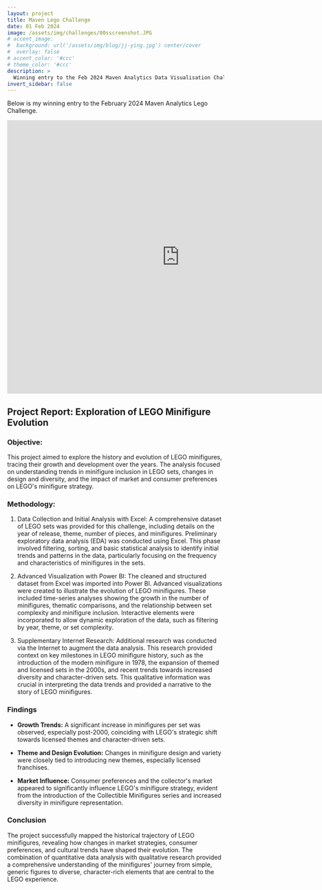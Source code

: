 ```yaml
---
layout: project
title: Maven Lego Challenge
date: 01 Feb 2024
image: /assets/img/challenges/80sscreenshot.JPG
# accent_image: 
#  background: url('/assets/img/blog/jj-ying.jpg') center/cover
#  overlay: false
# accent_color: '#ccc'
# theme_color: '#ccc'
description: >
  Winning entry to the Feb 2024 Maven Analytics Data Visualisation Challenge.
invert_sidebar: false
---
```


Below is my winning entry to the February 2024 Maven Analytics Lego Challenge.

<iframe title="Maven Analytics Lego Challenge FINAL5" width="800" height="636" src="https://app.powerbi.com/view?r=eyJrIjoiZTY1OTBkZjAtYjRiNC00YTk2LWFhYjctMmY5ZWY3M2E2Y2I4IiwidCI6IjRlNDc4YWIwLWFjYWUtNGRiNS1hYjA4LTQ0ZjdlOTliNDc1MiJ9" frameborder="0" allowFullScreen="true"></iframe>


## Project Report: Exploration of LEGO Minifigure Evolution

### Objective:

This project aimed to explore the history and evolution of LEGO minifigures, tracing their growth and development over the years. The analysis focused on understanding trends in minifigure inclusion in LEGO sets, changes in design and diversity, and the impact of market and consumer preferences on LEGO's minifigure strategy.

### Methodology:

1. Data Collection and Initial Analysis with Excel:
A comprehensive dataset of LEGO sets was provided for this challenge, including details on the year of release, theme, number of pieces, and minifigures.
Preliminary exploratory data analysis (EDA) was conducted using Excel. This phase involved filtering, sorting, and basic statistical analysis to identify initial trends and patterns in the data, particularly focusing on the frequency and characteristics of minifigures in the sets.

2. Advanced Visualization with Power BI:
The cleaned and structured dataset from Excel was imported into Power BI.
Advanced visualizations were created to illustrate the evolution of LEGO minifigures. These included time-series analyses showing the growth in the number of minifigures, thematic comparisons, and the relationship between set complexity and minifigure inclusion.
Interactive elements were incorporated to allow dynamic exploration of the data, such as filtering by year, theme, or set complexity.

3. Supplementary Internet Research:
Additional research was conducted via the Internet to augment the data analysis. This research provided context on key milestones in LEGO minifigure history, such as the introduction of the modern minifigure in 1978, the expansion of themed and licensed sets in the 2000s, and recent trends towards increased diversity and character-driven sets.
This qualitative information was crucial in interpreting the data trends and provided a narrative to the story of LEGO minifigures.

### Findings

* **Growth Trends:** A significant increase in minifigures per set was observed, especially post-2000, coinciding with LEGO's strategic shift towards licensed themes and character-driven sets.

* **Theme and Design Evolution:** Changes in minifigure design and variety were closely tied to introducing new themes, especially licensed franchises.

* **Market Influence:** Consumer preferences and the collector's market appeared to significantly influence LEGO's minifigure strategy, evident from the introduction of the Collectible Minifigures series and increased diversity in minifigure representation.

### Conclusion

The project successfully mapped the historical trajectory of LEGO minifigures, revealing how changes in market strategies, consumer preferences, and cultural trends have shaped their evolution. The combination of quantitative data analysis with qualitative research provided a comprehensive understanding of the minifigures' journey from simple, generic figures to diverse, character-rich elements that are central to the LEGO experience.
